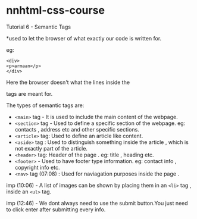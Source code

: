 # nnhtml-css-course
Tutorial 6 - Semantic Tags

*used to let the browser of what exactly our code is written for.

eg:

 ```
<div>
<p>armaan</p>
</div>
```

Here the browser doesn't what the lines inside the <p> tags are meant for.

The types of semantic tags are:

* ```<main>``` tag - It is used to include the main content of the webpage.
* ```<section>``` tag - Used to define a specific section of the webpage.
	eg: contacts , address  etc and other specific sections.
* ```<article>``` tag: Used to define an article like content.
* ```<aside>``` tag : Used to distinguish something inside the article , which is not exactly part of the article.
* ```<header>``` tag: Header of the page .
	eg: title , heading etc.
* ```<footer>``` - Used to have footer type information. 
	eg: contact info , copyright info etc.
* ```<nav>``` tag (07:08) : Used for naviagation purposes inside the page .

imp (10:06) - A list of images can be shown by placing them in an ```<li>``` tag , inside an ```<ul>``` tag. 

imp (12:46) - We dont always need to use the submit button.You just need to click enter after submitting every info.
